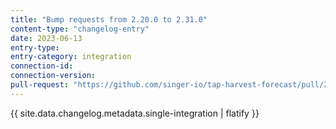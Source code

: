 ```yaml
---
title: "Bump requests from 2.20.0 to 2.31.0"
content-type: "changelog-entry"
date: 2023-06-13
entry-type: 
entry-category: integration
connection-id: 
connection-version: 
pull-request: "https://github.com/singer-io/tap-harvest-forecast/pull/25"
---
```

{{ site.data.changelog.metadata.single-integration | flatify }}